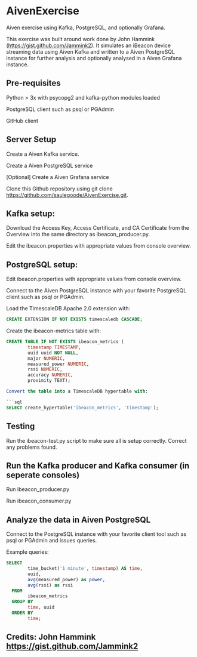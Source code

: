 # AivenExercise

Aiven exercise using Kafka, PostgreSQL, and optionally Grafana. 

This exercise was built around work done by John Hammink (https://gist.github.com/Jammink2). It simulates an iBeacon device streaming data using Aiven Kafka and written to a Aiven PostgreSQL instance for further analysis and optionally analysed in a Aiven Grafana instance.

## Pre-requisites
Python > 3x with psycopg2 and kafka-python modules loaded

PostgreSQL client such as psql or PGAdmin

GitHub client

## Server Setup
Create a Aiven Kafka service. 

Create a Aiven PostgreSQL service

[Optional] Create a Aiven Grafana service

Clone this Github repository using git clone https://github.com/saulegoode/AivenExercise.git.

## Kafka setup:

Download the Access Key, Access Certificate, and CA Certificate from the Overview into the same directory as ibeacon_producer.py.

Edit the ibeacon.properties with appropriate values from console overview.

## PostgreSQL setup:
	
Edit ibeacon.properties with appropriate values from console overview.

Connect to the Aiven PostgreSQL instance with your favorite PostgreSQL client such as psql or PGAdmin.

Load the TimescaleDB Apache 2.0 extension  with:

```sql
CREATE EXTENSION IF NOT EXISTS timescaledb CASCADE;
``` 

Create the ibeacon-metrics table with:

```sql
CREATE TABLE IF NOT EXISTS ibeacon_metrics (
        timestamp TIMESTAMP,
        uuid uuid NOT NULL,
        major NUMERIC,
        measured_power NUMERIC,
        rssi NUMERIC,
        accuracy NUMERIC,
        proximity TEXT);

Convert the table into a TimescaleDB hypertable with:

```sql
SELECT create_hypertable('ibeacon_metrics', 'timestamp');
```

## Testing

Run the ibeacon-test.py script to make sure all is setup correctly. Correct any problems found.

## Run the Kafka producer and Kafka consumer (in seperate consoles)

Run ibeacon_producer.py

Run ibeacon_consumer.py

## Analyze the data in Aiven PostgreSQL

Connect to the PostgreSQL instance with your favorite client tool such as psql or PGAdmin and issues queries.

Example queries:

```sql
SELECT
        time_bucket('1 minute', timestamp) AS time,
        uuid,
        avg(measured_power) as power,
        avg(rssi) as rssi
  FROM 
        ibeacon_metrics
  GROUP BY
        time, uuid
  ORDER BY
        time;
``` 

## Credits: John Hammink https://gist.github.com/Jammink2
